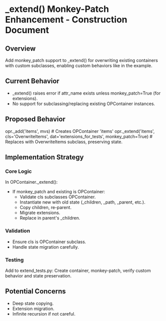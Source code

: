 
# _extend() Monkey-Patch Enhancement - Construction Document

## Overview
Add monkey_patch support to _extend() for overwriting existing containers with custom subclasses, enabling custom behaviors like in the example.

## Current Behavior
- _extend() raises error if attr_name exists unless monkey_patch=True (for extensions).
- No support for subclassing/replacing existing OPContainer instances.

## Proposed Behavior
opr._add('items', mvs)  # Creates OPContainer 'items'
opr._extend('items', cls='OverwriteItems', dat='extensions_for_tests', monkey_patch=True)  # Replaces with OverwriteItems subclass, preserving state.

## Implementation Strategy
### Core Logic
In OPContainer._extend():
- If monkey_patch and existing is OPContainer:
  - Validate cls subclasses OPContainer.
  - Instantiate new with old state (_children, _path, _parent, etc.).
  - Copy children, re-parent.
  - Migrate extensions.
  - Replace in parent's _children.

### Validation
- Ensure cls is OPContainer subclass.
- Handle state migration carefully.

### Testing
Add to extend_tests.py: Create container, monkey-patch, verify custom behavior and state preservation.

## Potential Concerns
- Deep state copying.
- Extension migration.
- Infinite recursion if not careful.
